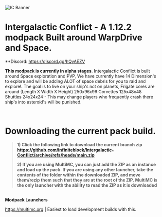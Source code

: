 ![IC Banner](https://i.imgur.com/OkQNl2J.jpg)

# Intergalactic Conflict - A 1.12.2 modpack Built around WarpDrive and Space.
**Discord: https://discord.gg/hQyAEZV

**This modpack is currently in alpha stages.**
Intergalactic Conflict is built around Space exploration and PVP, We have currently have 14 Dimension's to explore and will be adding ALOT of space debris for you to raid and explore!. The goal is to live on your ship's not on planets, Frigate cores are around (Length X Width X Height) 250x96x96 Corvettes 125x48x48 Shuttles 24x24x24 - This may change players who frequently crash there ship's into asteroid's will be punished.

<br />


# Downloading the current pack build. 

> **1) Click the following link to download the current branch zip https://github.com/infiniteblock/Intergalactic-Conflict/archive/refs/heads/main.zip**
> 
> **2) If you are using MultiMC, you can just add the ZIP as an instance and load up the pack. If you are using any other launcher, take the contents of the
> folder within the downloaded ZIP, and move them/rezip them such that they are at the root of the ZIP. MultiMC is the only launcher with the ability to read the ZIP
> as it is downloaded**

<br />**Modpack Launchers**

https://multimc.org | Easiest to load development builds with this.

